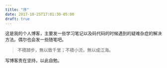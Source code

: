 ```yaml
---
title: "序"
date: 2017-10-25T17:01:30-05:00
draft: true
---
```


这是我的个人博客，主要发一些学习笔记以及码代码的时候遇到的疑难杂症的解决方法。偶尔也会发一些随笔吧。

<!--more-->

> 不積蹞步，無以致千里；不積小流，無以成江海。

写博客贵在坚持，以此自勉。
